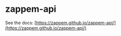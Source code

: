 # zappem-api

See the docs:
[https://zappem.github.io/zappem-api/](https://zappem.github.io/zappem-api/)
